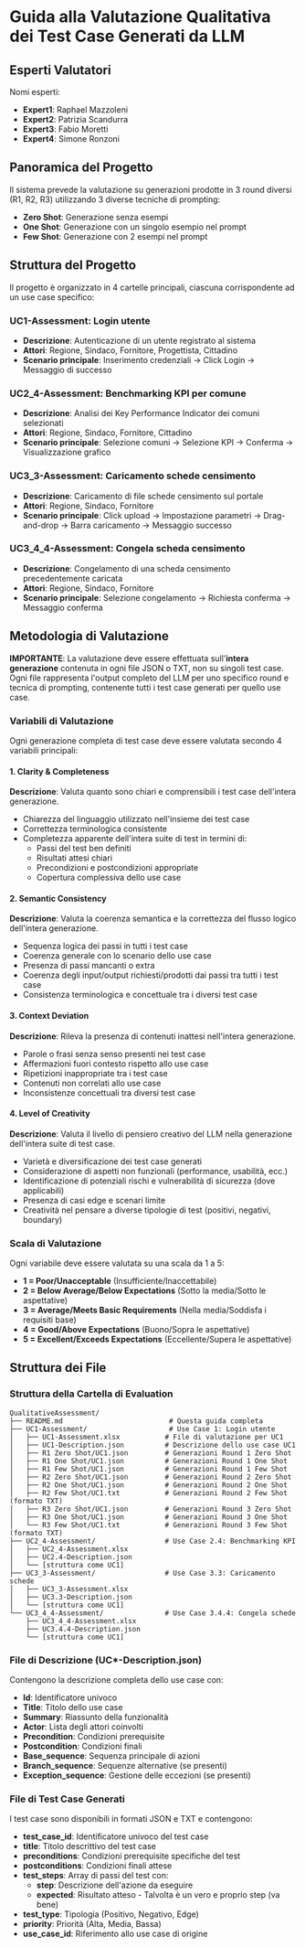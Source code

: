 # Guida alla Valutazione Qualitativa dei Test Case Generati da LLM

## Esperti Valutatori

Nomi esperti:

- **Expert1**: Raphael Mazzoleni
- **Expert2**: Patrizia Scandurra
- **Expert3**: Fabio Moretti
- **Expert4**: Simone Ronzoni

## Panoramica del Progetto

Il sistema prevede la valutazione su generazioni prodotte in 3 round diversi (R1, R2, R3) utilizzando 3 diverse tecniche di prompting:

- **Zero Shot**: Generazione senza esempi
- **One Shot**: Generazione con un singolo esempio nel prompt
- **Few Shot**: Generazione con 2 esempi nel prompt

## Struttura del Progetto

Il progetto è organizzato in 4 cartelle principali, ciascuna corrispondente ad un use case specifico:

### UC1-Assessment: Login utente

- **Descrizione**: Autenticazione di un utente registrato al sistema
- **Attori**: Regione, Sindaco, Fornitore, Progettista, Cittadino
- **Scenario principale**: Inserimento credenziali → Click Login → Messaggio di successo

### UC2_4-Assessment: Benchmarking KPI per comune

- **Descrizione**: Analisi dei Key Performance Indicator dei comuni selezionati
- **Attori**: Regione, Sindaco, Fornitore, Cittadino
- **Scenario principale**: Selezione comuni → Selezione KPI → Conferma → Visualizzazione grafico

### UC3_3-Assessment: Caricamento schede censimento

- **Descrizione**: Caricamento di file schede censimento sul portale
- **Attori**: Regione, Sindaco, Fornitore
- **Scenario principale**: Click upload → Impostazione parametri → Drag-and-drop → Barra caricamento → Messaggio successo

### UC3_4_4-Assessment: Congela scheda censimento

- **Descrizione**: Congelamento di una scheda censimento precedentemente caricata
- **Attori**: Regione, Sindaco, Fornitore
- **Scenario principale**: Selezione congelamento → Richiesta conferma → Messaggio conferma

## Metodologia di Valutazione

**IMPORTANTE**: La valutazione deve essere effettuata sull'**intera generazione** contenuta in ogni file JSON o TXT, non su singoli test case. Ogni file rappresenta l'output completo del LLM per uno specifico round e tecnica di prompting, contenente tutti i test case generati per quello use case.

### Variabili di Valutazione

Ogni generazione completa di test case deve essere valutata secondo 4 variabili principali:

#### 1. Clarity & Completeness

**Descrizione**: Valuta quanto sono chiari e comprensibili i test case dell'intera generazione.

- Chiarezza del linguaggio utilizzato nell'insieme dei test case
- Correttezza terminologica consistente
- Completezza apparente dell'intera suite di test in termini di:
  - Passi del test ben definiti
  - Risultati attesi chiari
  - Precondizioni e postcondizioni appropriate
  - Copertura complessiva dello use case

#### 2. Semantic Consistency

**Descrizione**: Valuta la coerenza semantica e la correttezza del flusso logico dell'intera generazione.

- Sequenza logica dei passi in tutti i test case
- Coerenza generale con lo scenario dello use case
- Presenza di passi mancanti o extra
- Coerenza degli input/output richiesti/prodotti dai passi tra tutti i test case
- Consistenza terminologica e concettuale tra i diversi test case

#### 3. Context Deviation

**Descrizione**: Rileva la presenza di contenuti inattesi nell'intera generazione.

- Parole o frasi senza senso presenti nei test case
- Affermazioni fuori contesto rispetto allo use case
- Ripetizioni inappropriate tra i test case
- Contenuti non correlati allo use case
- Inconsistenze concettuali tra diversi test case

#### 4. Level of Creativity

**Descrizione**: Valuta il livello di pensiero creativo del LLM nella generazione dell'intera suite di test case.

- Varietà e diversificazione dei test case generati
- Considerazione di aspetti non funzionali (performance, usabilità, ecc.)
- Identificazione di potenziali rischi e vulnerabilità di sicurezza (dove applicabili)
- Presenza di casi edge e scenari limite
- Creatività nel pensare a diverse tipologie di test (positivi, negativi, boundary)

### Scala di Valutazione

Ogni variabile deve essere valutata su una scala da 1 a 5:

- **1 = Poor/Unacceptable** (Insufficiente/Inaccettabile)
- **2 = Below Average/Below Expectations** (Sotto la media/Sotto le aspettative)
- **3 = Average/Meets Basic Requirements** (Nella media/Soddisfa i requisiti base)
- **4 = Good/Above Expectations** (Buono/Sopra le aspettative)
- **5 = Excellent/Exceeds Expectations** (Eccellente/Supera le aspettative)

## Struttura dei File

### Struttura della Cartella di Evaluation

```
QualitativeAssessment/
├── README.md                          # Questa guida completa
├── UC1-Assessment/                    # Use Case 1: Login utente
│   ├── UC1-Assessment.xlsx           # File di valutazione per UC1
│   ├── UC1-Description.json          # Descrizione dello use case UC1
│   ├── R1 Zero Shot/UC1.json         # Generazioni Round 1 Zero Shot
│   ├── R1 One Shot/UC1.json          # Generazioni Round 1 One Shot
│   ├── R1 Few Shot/UC1.json          # Generazioni Round 1 Few Shot
│   ├── R2 Zero Shot/UC1.json         # Generazioni Round 2 Zero Shot
│   ├── R2 One Shot/UC1.json          # Generazioni Round 2 One Shot
│   ├── R2 Few Shot/UC1.txt           # Generazioni Round 2 Few Shot (formato TXT)
│   ├── R3 Zero Shot/UC1.json         # Generazioni Round 3 Zero Shot
│   ├── R3 One Shot/UC1.json          # Generazioni Round 3 One Shot
│   └── R3 Few Shot/UC1.txt           # Generazioni Round 3 Few Shot (formato TXT)
├── UC2_4-Assessment/                 # Use Case 2.4: Benchmarking KPI
│   ├── UC2_4-Assessment.xlsx
│   ├── UC2.4-Description.json
│   └── [struttura come UC1]
├── UC3_3-Assessment/                 # Use Case 3.3: Caricamento schede
│   ├── UC3_3-Assessment.xlsx
│   ├── UC3.3-Description.json
│   └── [struttura come UC1]
└── UC3_4_4-Assessment/               # Use Case 3.4.4: Congela schede
    ├── UC3_4_4-Assessment.xlsx
    ├── UC3.4.4-Description.json
    └── [struttura come UC1]
```

### File di Descrizione (UC\*-Description.json)

Contengono la descrizione completa dello use case con:

- **Id**: Identificatore univoco
- **Title**: Titolo dello use case
- **Summary**: Riassunto della funzionalità
- **Actor**: Lista degli attori coinvolti
- **Precondition**: Condizioni prerequisite
- **Postcondition**: Condizioni finali
- **Base_sequence**: Sequenza principale di azioni
- **Branch_sequence**: Sequenze alternative (se presenti)
- **Exception_sequence**: Gestione delle eccezioni (se presenti)

### File di Test Case Generati

I test case sono disponibili in formati JSON e TXT e contengono:

- **test_case_id**: Identificatore univoco del test case
- **title**: Titolo descrittivo del test case
- **preconditions**: Condizioni prerequisite specifiche del test
- **postconditions**: Condizioni finali attese
- **test_steps**: Array di passi del test con:
  - **step**: Descrizione dell'azione da eseguire
  - **expected**: Risultato atteso - Talvolta è un vero e proprio step (va bene)
- **test_type**: Tipologia (Positivo, Negativo, Edge)
- **priority**: Priorità (Alta, Media, Bassa)
- **use_case_id**: Riferimento allo use case di origine
